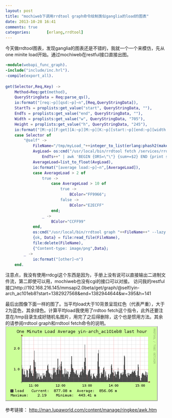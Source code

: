 ```yaml
---
layout: post
title: "mochiweb下调用rrdtool graph命令绘制类似ganglia的load的图表"
date: 2013-10-28 16:41
comments: true
categories:       [erlang,rrdtool]
---
```


今天做rrdtool图表，发现ganglia的图表还是不错的，我就一个一个来模仿，先从one minite load开始。通过mochiweb在restful接口直接出图。
<!-- more -->
```erlang
-module(webapi_func_graph).
-include("include/inc.hrl").
-compile(export_all).

get(Selector,Req,Key) ->
    Method=Req:get(method),
    QueryStringData = Req:parse_qs(),
    io:format("[req:~p][qsd:~p]~n",[Req,QueryStringData]),
    StartTs = proplists:get_value("start", QueryStringData, ""),
    EndTs = proplists:get_value("end", QueryStringData, ""),
    Width = proplists:get_value("w", QueryStringData, "705"),
    Height = proplists:get_value("h", QueryStringData, "245"),
    io:format("[M:~p][F:get][A:~p][M:~p][K:~p][start:~p][end:~p][width:~p][height:~p]~n",[?MODULE,Selector,Method,Key,StartTs,EndTs,Width,Height]),
    case Selector of
        "@self" ->
            FileName="/tmp/myLoad_"++integer_to_list(erlang:phash2(make_ref()))++".png",
            AvgLoad= os:cmd("/usr/local/bin/rrdtool fetch /services/rrds/"++Key++"/load.rrd AVERAGE --start "++StartTs++" --end "++
                EndTs++" | awk 'BEGIN {ORS=\"\"} {sum+=$2} END {print sum/NR}'"),
            AverageLoad=list_to_float(AvgLoad),
            io:format("[average load:~p]~n",[AverageLoad]),
            case AverageLoad > 2 of
                true ->
                    case AverageLoad > 10 of
                        true ->
                            BColor="FF9966";
                        false ->
                            BColor="E2ECFF"
                    end;
                _ ->
                    BColor="CCFF99"
            end,
            os:cmd("/usr/local/bin/rrdtool graph "++FileName++" --lazy --start "++StartTs++" --end "++EndTs++"  --title \"One Minute Load Average "++Key++" last hour\" --width "++Width++" --height "++Height++" DEF:load=/services/rrds/"++Key++"/load.rrd:load:AVERAGE AREA:load#4A4A4A:load GPRINT:load:LAST:\" Current\\:%8.2lf %s\"  GPRINT:load:AVERAGE:\"Average\\:%8.2lf %s\\n\"  GPRINT:load:MAX:\"Maximum\\:%8.2lf %s\" GPRINT:load:MIN:\"Minimum\\:%8.2lf %s\" -c BACK#"++BColor),
            {ok, Data} = file:read_file(FileName),
            file:delete(FileName),
            {"Content-type: image/png",Data};
        _ ->
            io:format("[other]~n")
    end.
```
注意点，我没有使用rrdcgi这个东西是因为，手册上没有说可以直接输出二进制文件流，第二即使可以用，mochiweb也没有cgi的接口可以对接。
访问我的restful接口http://192.168.216.145/mmsapi2.0beta/get/graph/@self/yin-arch_ac101eb8?start=1382927568&end=1382944644&w=395&h=141

最后出图像下面一样的图了。当平均load大于10背景呈现红色（代表严重），大于2为蓝色，其余绿色。计算平均load我使用了rrdtoo fetch这个指令，此外还要注意在/tmp目录生成好随机名图片，用完了之后得删除，这个也是惯用方法。其余的请参阅rrdtool graph和rrdtool fetch命令的说明。
![Alt text](/images/evoup/yin-arch_ac101eb8_load.png)

参考链接：
http://man.lupaworld.com/content/manage/ringkee/awk.htm



